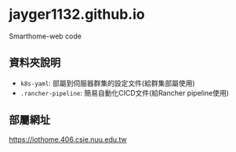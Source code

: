 # jayger1132.github.io
  Smarthome-web code 

## 資料夾說明
* `k8s-yaml`: 部屬到伺服器群集的設定文件(給群集部屬使用)
* `.rancher-pipeline`: 簡易自動化CICD文件(給Rancher pipeline使用)

## 部屬網址
https://iothome.406.csie.nuu.edu.tw
